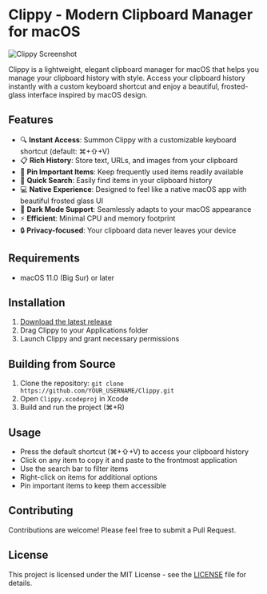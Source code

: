 # Clippy - Modern Clipboard Manager for macOS

![Clippy Screenshot](screenshots/screenshot.png)

Clippy is a lightweight, elegant clipboard manager for macOS that helps you manage your clipboard history with style. Access your clipboard history instantly with a custom keyboard shortcut and enjoy a beautiful, frosted-glass interface inspired by macOS design.

## Features

- 🔍 **Instant Access**: Summon Clippy with a customizable keyboard shortcut (default: ⌘+⇧+V)
- 📋 **Rich History**: Store text, URLs, and images from your clipboard
- 📌 **Pin Important Items**: Keep frequently used items readily available
- 🔎 **Quick Search**: Easily find items in your clipboard history
- 💻 **Native Experience**: Designed to feel like a native macOS app with beautiful frosted glass UI
- 🌙 **Dark Mode Support**: Seamlessly adapts to your macOS appearance
- ⚡ **Efficient**: Minimal CPU and memory footprint
- 🔒 **Privacy-focused**: Your clipboard data never leaves your device

## Requirements

- macOS 11.0 (Big Sur) or later

## Installation

1. [Download the latest release](https://github.com/YOUR_USERNAME/Clippy/releases/latest)
2. Drag Clippy to your Applications folder
3. Launch Clippy and grant necessary permissions

## Building from Source

1. Clone the repository: `git clone https://github.com/YOUR_USERNAME/Clippy.git`
2. Open `Clippy.xcodeproj` in Xcode
3. Build and run the project (⌘+R)

## Usage

- Press the default shortcut (⌘+⇧+V) to access your clipboard history
- Click on any item to copy it and paste to the frontmost application
- Use the search bar to filter items
- Right-click on items for additional options
- Pin important items to keep them accessible

## Contributing

Contributions are welcome! Please feel free to submit a Pull Request.

## License

This project is licensed under the MIT License - see the [LICENSE](LICENSE) file for details. 